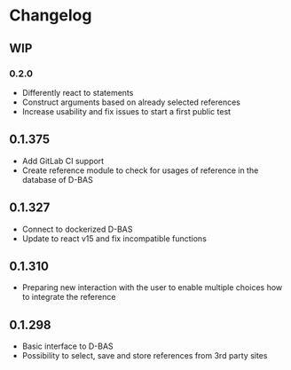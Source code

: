 # Changelog

## WIP
### 0.2.0
* Differently react to statements
* Construct arguments based on already selected references
* Increase usability and fix issues to start a first public test

## 0.1.375

* Add GitLab CI support
* Create reference module to check for usages of reference in the database of D-BAS

## 0.1.327

* Connect to dockerized D-BAS
* Update to react v15 and fix incompatible functions

## 0.1.310

* Preparing new interaction with the user to enable multiple choices how to integrate the reference

## 0.1.298

* Basic interface to D-BAS
* Possibility to select, save and store references from 3rd party sites